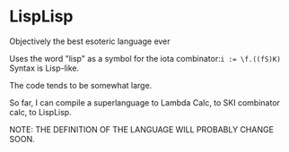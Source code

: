 # LispLisp
Objectively the best esoteric language ever

Uses the word "lisp" as a symbol for the iota combinator:`i := \f.((fS)K)`
Syntax is Lisp-like.

The code tends to be somewhat large.

So far, I can compile a superlanguage to Lambda Calc, to SKI combinator calc, to LispLisp.

NOTE: THE DEFINITION OF THE LANGUAGE WILL PROBABLY CHANGE SOON.
